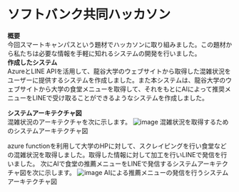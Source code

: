 # ソフトバンク共同ハッカソン 
**概要**     
今回スマートキャンパスという題材でハッカソンに取り組みました。この題材から私たちは必要な情報を手軽に知れるシステムの開発を行いました。  
**作成したシステム**    
AzureとLINE APIを活用して、龍谷大学のウェブサイトから取得した混雑状況をユーザーに提供するシステムを作成しました。また本システムは、龍谷大学のウェブサイトから大学の食堂メニューを取得して、それをもとにAIによって推奨メニューをLINEで受け取ることができるようなシステムを作成しました。

**システムアーキテクチャ図**  
混雑状況のアーキテクチャを次に示します。
![image](https://github.com/user-attachments/assets/7b772805-cb69-404f-a52b-d3aee875e2cd)
混雑状況を取得するためのシステムアーキテクチャ図  

azure functionを利用して大学のHPに対して、スクレイピングを行い食堂などの混雑状況を取得しました。取得した情報に対して加工を行いLINEで発信を行いました。
次にAIで食堂の推薦メニューをLINEで発信するシステムアーキテクチャ図を次に示します。
![image](https://github.com/user-attachments/assets/1f63a376-e308-4a81-b54c-61c5b714f183)
AIによる推薦メニューの発信を行うシステムアーキテクチャ図

